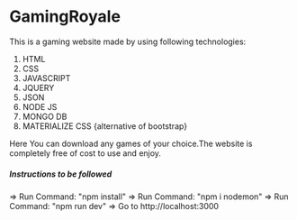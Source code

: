 # GamingRoyale

This is a gaming website made by using following technologies:

1. HTML
2. CSS
3. JAVASCRIPT
4. JQUERY
5. JSON
6. NODE JS
7. MONGO DB
8. MATERIALIZE CSS {alternative of bootstrap}

Here You can download any games of your choice.The website is completely free of cost to use and enjoy.


#####  Instructions to be followed #####

=> Run Command: "npm install"
=> Run Command: "npm i nodemon"
=> Run Command: "npm run dev"
=> Go to http://localhost:3000
